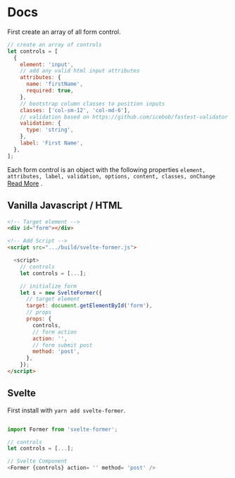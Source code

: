 # Docs

First create an array of all form control.

```javascript
// create an array of controls
let controls = [
  {
    element: 'input',
    // add any valid html input attributes
    attributes: {
      name: 'firstName',
      required: true,
    },
    // bootstrap column classes to position inputs
    classes: ['col-sm-12', 'col-md-6'],
    // validation based on https://github.com/icebob/fastest-validator
    validation: {
      type: 'string',
    },
    label: 'First Name',
  },
];
```

Each form control is an object with the following properties `element, attributes, label, validation, options, content, classes, onChange` [Read More](/docs/svelte-former/controls.md) .


## Vanilla Javascript / HTML

```html
<!-- Target element -->
<div id="form"></div>

<!-- Add Script -->
<script src=".../build/svelte-former.js">

  <script>
    // controls
    let controls = [...];

    // initialize form
    let s = new SvelteFormer({
      // target element
      target: document.getElementById('form'),
      // props
      props: {
        controls,
        // form action
        action: '',
        // form submit post
        method: 'post',
      },
    });
</script>
```

## Svelte

First install with `yarn add svelte-former`.

```javascript

import Former from 'svelte-former';

// controls
let controls = [...];

// Svelte Component
<Former {controls} action= '' method= 'post' />

```

<script>

  document.querySelector('title').innerText = "Docs"
  document.querySelector('h1:first-child').remove()

</script>
